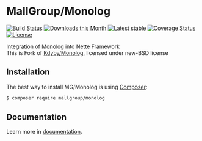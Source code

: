 MallGroup/Monolog
======

[![Build Status](https://github.com/mallgroup/monolog/workflows/Tests/badge.svg?branch=master)](https://github.com/mallgroup/monolog/workflows)
[![Downloads this Month](https://img.shields.io/packagist/dm/mallgroup/monolog.svg)](https://packagist.org/packages/mallgroup/monolog)
[![Latest stable](https://img.shields.io/packagist/v/mallgroup/monolog.svg)](https://packagist.org/packages/mallgroup/monolog)
[![Coverage Status](https://coveralls.io/repos/github/mallgroup/monolog/badge.svg?branch=master)](https://coveralls.io/github/mallgroup/monolog?branch=master)
[![License](https://img.shields.io/badge/license-New%20BSD-blue.svg)](https://github.com/mallgroup/monolog/blob/master/license.md)

Integration of [Monolog](https://github.com/Seldaek/monolog) into Nette Framework  
This is Fork of [Kdyby/Monolog](https://github.com/kdyby/monolog), licensed under new-BSD license

Installation
------------

The best way to install MG/Monolog is using [Composer](http://getcomposer.org/):

```sh
$ composer require mallgroup/monolog
```

Documentation
------------

Learn more in [documentation](https://github.com/mallgroup/monolog/blob/master/docs/en/index.md).

